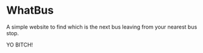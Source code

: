 # WhatBus

A simple website to find which is the next bus leaving from your nearest bus stop.

YO BITCH!